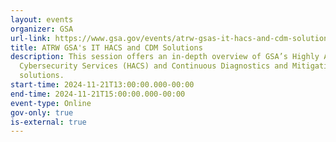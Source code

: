 ```yaml
---
layout: events
organizer: GSA
url-link: https://www.gsa.gov/events/atrw-gsas-it-hacs-and-cdm-solutions-112124
title: ATRW GSA's IT HACS and CDM Solutions
description: This session offers an in-depth overview of GSA’s Highly Adaptive
  Cybersecurity Services (HACS) and Continuous Diagnostics and Mitigation (CDM)
  solutions.
start-time: 2024-11-21T13:00:00.000-00:00
end-time: 2024-11-21T15:00:00.000-00:00
event-type: Online
gov-only: true
is-external: true
---
```

